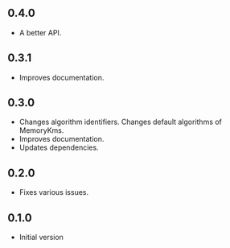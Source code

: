 ## 0.4.0
  * A better API.

## 0.3.1
  * Improves documentation.

## 0.3.0
  * Changes algorithm identifiers. Changes default algorithms of MemoryKms.
  * Improves documentation.
  * Updates dependencies.

## 0.2.0
  * Fixes various issues.

## 0.1.0
  * Initial version